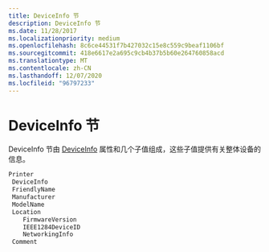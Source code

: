 ```yaml
---
title: DeviceInfo 节
description: DeviceInfo 节
ms.date: 11/28/2017
ms.localizationpriority: medium
ms.openlocfilehash: 8c6ce44531f7b427032c15e8c559c9beaf1106bf
ms.sourcegitcommit: 418e6617e2a695c9cb4b37b5b60e264760858acd
ms.translationtype: MT
ms.contentlocale: zh-CN
ms.lasthandoff: 12/07/2020
ms.locfileid: "96797233"
---
```

# <a name="deviceinfo-section"></a>DeviceInfo 节


DeviceInfo 节由 [DeviceInfo](deviceinfo.md) 属性和几个子值组成，这些子值提供有关整体设备的信息。

```cpp
Printer
 DeviceInfo
 FriendlyName
 Manufacturer
 ModelName
 Location
    FirmwareVersion
    IEEE1284DeviceID
    NetworkingInfo
 Comment
```

 

 




